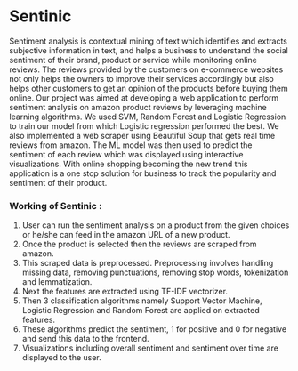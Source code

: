 # Sentinic

Sentiment analysis is contextual mining of text which identifies and extracts subjective information in text, and helps a business to understand the social sentiment of their brand, product or service while monitoring online reviews. The reviews provided by the customers on e-commerce websites not only helps the owners to improve their services accordingly but also helps other customers to get an opinion of the products before buying them online. Our project was aimed at developing a web application to perform sentiment analysis on amazon product reviews by leveraging machine learning algorithms. We used SVM, Random Forest and Logistic Regression to train our model from which Logistic regression performed the best. We also implemented a web scraper using Beautiful Soup that gets real time reviews from amazon. The ML model was then used to predict the sentiment of each review which was displayed using interactive visualizations. With online shopping becoming the new trend this application is a one stop solution for business to track the popularity and sentiment of their product. 
### Working of Sentinic :
1. User can run the sentiment analysis on a product from the given choices or he/she can feed 
in the amazon URL of a new product. <br>
2. Once the product is selected then the reviews are scraped from amazon. <br>
3. This scraped data is preprocessed. Preprocessing involves handling missing data, removing 
punctuations, removing stop words, tokenization and lemmatization. <br>
4. Next the features are extracted using TF-IDF vectorizer. <br>
5. Then 3 classification algorithms namely Support Vector Machine, Logistic Regression and 
Random Forest are applied on extracted features. <br>
6. These algorithms predict the sentiment, 1 for positive and 0 for negative and send this data 
to the frontend. <br>
7. Visualizations including overall sentiment and sentiment over time are displayed to the 
user. <br>
